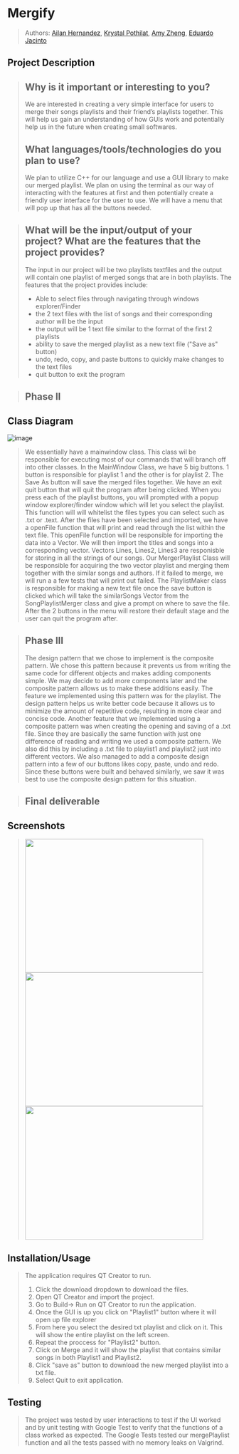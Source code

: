 # Mergify
 > Authors: [Ailan Hernandez](https://github.com/zeldran04),
 >  [Krystal Pothilat](https://github.com/krystalpothilat),
 >  [Amy Zheng](https://github.com/zamyy78),
 >  [Eduardo Jacinto](https://github.com/EduardoJacinto)

## Project Description
 > ## Why is it important or interesting to you?
 > We are interested in creating a very simple interface for users to merge their songs playlists and their friend’s playlists together. This will help us gain an understanding of how GUIs work and potentially help us in the future when creating small softwares. 
 > ## What languages/tools/technologies do you plan to use?
 > We plan to utilize C++ for our language and use a GUI library to make our merged playlist. We plan on using the terminal as our way of interacting with the features at first and then potentially create a friendly user interface for the user to use. We will have a menu that will pop up that has all the buttons needed.

 > ## What will be the input/output of your project? What are the features that the project provides?
 > The input in our project will be two playlists textfiles and the output will contain one playlist of merged songs that are in both playlists. 
 > The features that the project provides include:
 >  * Able to select files through navigating through windows explorer/Finder
 >  * the 2 text files with the list of songs and their corresponding author will be the input
 >  * the output will be 1 text file similar to the format of the first 2 playlists
 >  * ability to save the merged playlist as a new text file ("Save as" button)
 >  * undo, redo, copy, and paste buttons to quickly make changes to the text files
 >  * quit button to exit the program

 > ## Phase II

## Class Diagram
![image](https://user-images.githubusercontent.com/60728498/157633689-664b4f26-5d19-410a-b590-5cf2efca8806.png)

> We essentially have a mainwindow class. This class wil be responsible for executing most of our commands that will branch off into other classes. In the MainWindow Class, we have 5 big buttons. 1 button is responsible for playlist 1 and the other is for playlist 2. The Save As button will save the merged files together. We have an exit quit button that will quit the program after being clicked. When you press each of the playlist buttons, you will prompted with a popup window explorer/finder window which will let you select the playlist. This function will will whitelist the files types you can select such as .txt or .text. After the files have been selected and imported, we have a openFile function that will print and read through the list within the text file. This openFile function will be responsible for importing the data into a Vector. We will then import the titles and songs into a corresponding vector. Vectors Lines, Lines2, Lines3 are responisble for storing in all the strings of our songs. Our MergerPlaylist Class will be responsible for acquiring the two vector playlist and merging them together with the similar songs and authors. If it failed to merge, we will run a a few tests that will print out failed. The PlaylistMaker class is responsible for making a new text file once the save button is clicked which will take the similarSongs Vector from the SongPlaylistMerger class and give a prompt on where to save the file. After the 2 buttons in the menu will restore their default stage and the user can quit the program after.

> ## Phase III
 > The design pattern that we chose to implement is the composite pattern. We chose this pattern because it prevents us from writing the same code for different objects and makes adding components simple. We may decide to add more components later and the composite pattern allows us to make these additions easily. The feature we implemented using this pattern was for the playlist. The design pattern helps us write better code because it allows us to minimize the amount of repetitive code, resulting in more clear and concise code. Another feature that we implemented using a composite pattern was when creating the opening and saving of a .txt file. Since they are basically the same function with just one difference of reading and writing we used a composite pattern. We also did this by including a .txt file to playlist1 and playlist2 just into different vectors. We also managed to add a composite design pattern into a few of our buttons likes copy, paste, undo and redo. Since these buttons were built and behaved similarly, we saw it was best to use the composite design pattern for this situation. 

 
 > ## Final deliverable
 
 ## Screenshots
 > <img src = "https://user-images.githubusercontent.com/60487909/157635598-d5815b2b-86fc-4c1b-8e70-a62280266d84.png" width = "400" height = "300" >
 > <img src = "https://user-images.githubusercontent.com/60487909/157635678-f60f71c2-e5ba-4788-b078-92c163f32959.png" width = "400" height = "300" >
 > <img src = "https://user-images.githubusercontent.com/60487909/157635731-cf0d34a3-8482-4550-a63f-f91e2b28e690.png" width = "400" height = "300" >
 
 ## Installation/Usage
 > The application requires QT Creator to run. 
 > 1. Click the download dropdown to download the files. 
 > 2. Open QT Creator and import the project. 
 > 3. Go to Build-> Run on QT Creator to run the application. 
 > 4. Once the GUI is up you click on "Playlist1" button where it will open up file explorer
 > 5. From here you select the desired txt playlist and click on it. This will show the entire playlist on the left screen.
 > 6. Repeat the proccess for "Playlist2" button.
 > 7. Click on Merge and it will show the playlist that contains similar songs in both Playlist1 and Playlist2. 
 > 8. Click "save as" button to download the new merged playlist into a txt file.
 > 9. Select Quit to exit application.

 ## Testing
 > The project was tested by user interactions to test if the UI worked and by unit testing with Google Test to verify that the functions of a class worked as expected. The Google Tests tested our mergePlaylist function and all the tests passed with no memory leaks on Valgrind.


 
